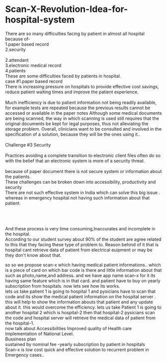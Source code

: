 # Scan-X-Revolution-Idea-for-hospital-system<br/>
There are so many difficulties facing by  patient in almost all hospital because of-<br/>
1.paper based record<br/>
2.security<br/><br/>
2.attendant<br/>
3.electronic medical record<br/>
4.patients<br/>
These are some difficulties  faced by  patients in hospital.<br/>
case #1.paper based record<br/>
There is increasing pressure on hospitals to provide effective cost savings, reduce patient waiting times
 and improve the patient experience.<br/>
<br/>
Much inefficiency is due to patient information not being readily available, for example tests are repeated 
because the previous results cannot be accessed or available in the paper notes
Although some medical documents are being scanned, the way in which scanning is used still requires that the
 original documents be kept for legal purposes, thus not alleviating the storage problem.
Overall, clinicians want to be consulted and involved in the specification of a solution, because they will be the ones using it..<br/><br/>
Challenge #3 Security<br/><br/>
Practices avoiding a complete transition to electronic client files often do so with the belief that an electronic system is more of a security threat. <br/><br/>
because of paper document there is not secure system or information about the patients.<br/>
 These challenges can be broken down into accessibility, productivity and security<br/>
There are not such effective system in India  which can solve this big issue .<br/>
whereas in emergency  hospital not having such information about that patient.<br/>
<br/><br/><br/>

And these process is very time consuming,Inaccurates and incomplete in the hospital.<br/>
According to our student survey about 90% of the student are agree related to this that they facing these type of problem to.
Reason behind of it that is hospital cant retrieve data of patient from electrical euipment or may be they don't know about that.
<br/>


so so we propose scan-x which having   medical patient informations..
which is a piece of card on which  bar code is there and little information about that such as photo,name,and address.
and we have app name scan-x for it its having same feature which is in that card.
and patient have to buy on yearly  subscription from hospitals.
now lets see how its works. 
<br/>
lets us take patient 1 is going to hospital 1 and pysicians have to scan that code and its show the medical patient information on the hospital server .
<br/>
this will help to show the information abouts that patient  and any update about it.
this would overcome the efficiency.
lets us take Patient 1 is going to another hospital 2 which is hospital-2
then that hospital-2 pysicians scan the code and hospital server will retrieve the  medical data of patient from the hospital-1.
<br/>
now talk about Accessibilities
Improved quality of Health care 
Implementation of National Level.
<br/>
Bussiness plan
<br/>
sustained by nominal fee -yearly subscription by patient in hospitals
<br/>
Scan-x is low cost quick and effective solution to recurrent problem in Emergency cases..
<br/>
